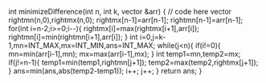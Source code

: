  int minimizeDifference(int n, int k, vector<int> &arr) {
        // code here
         vector<int> rightmn(n,0),rightmx(n,0);
        rightmx[n-1]=arr[n-1];
        rightmn[n-1]=arr[n-1];
        for(int i=n-2;i>=0;i--){
            rightmx[i]=max(rightmx[i+1],arr[i]);
            rightmn[i]=min(rightmn[i+1],arr[i]);
        }
        int i=0,j=k-1,mn=INT_MAX,mx=INT_MIN,ans=INT_MAX;
        while(j<n){
            if(i!=0){
                mn=min(arr[i-1],mn);
                mx=max(arr[i-1],mx);
            }
            int temp1=mn,temp2=mx;
            if(j!=n-1){
                temp1=min(temp1,rightmn[j+1]);
                temp2=max(temp2,rightmx[j+1]);
            }
            ans=min(ans,abs(temp2-temp1));
            i++;
            j++;
        }
        return ans;
    }
